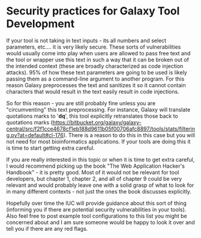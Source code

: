 # Security practices for Galaxy Tool Development

<slot name="develop/linkbox" />
If your tool is not taking in text inputs - its all numbers and select parameters, etc.... it is very likely secure. These sorts of vulnerabilities would usually come into play when users are allowed to pass free text and the tool or wrapper use this text in such a way that it can be broken out of the intended context (these are broadly characterized as code injection attacks). 95% of how these text parameters are going to be used is likely passing them as a command-line argument to another program. For this reason Galaxy preprocesses the text and sanitizes it so it cannot contain characters that would result in the text easily result in code injections.

So for this reason - you are still probably fine unless you are "circumventing" this text preprocessing. For instance, Galaxy will
translate quotations marks to '__dq__', this tool explicitly retranslates those back to quotations marks (https://bitbucket.org/galaxy/galaxy-central/src/f2f1cce4678cf1eb188d9611b05f00706afc8897/tools/stats/filtering.py?at=default#cl-176). There is a reason to do this in this case but you will not need for
most bioinformatics applications. If your tools are doing this it is time to start getting extra careful.

If you are really interested in this topic or when it is time to get extra careful, I would recommend picking up the book "The Web
Application Hacker's Handbook" - it is pretty good. Most of it would not be relevant for tool developers, but chapter 1, chapter 2, and all
of chapter 9 could be very relevant and would probably leave one with a solid grasp of what to look for in many different contexts - not
just the ones the book discusses explicitly.

Hopefully over time the IUC will provide guidance about this sort of thing (informing you if there are potential security vulnerabilities in your tools). Also feel free to post example tool configurations to this list you might be concerned about and I am sure someone would be happy to look it over and tell you if there are any red flags.
